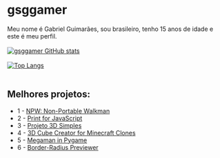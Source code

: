 # gsggamer
 Meu nome é Gabriel Guimarães, sou brasileiro, tenho 15 anos de idade e este é meu perfil.
 <br><br>
 [![gsggamer GitHub stats](https://github-readme-stats.vercel.app/api?username=gsggamer&theme=merko)](https://github.com/gsggamer/github-readme-stats)
 <br><br>
 [![Top Langs](https://github-readme-stats.vercel.app/api/top-langs/?username=gsggamer&theme=merko&layout=compact)](https://github.com/gsggamer/github-readme-stats)
 <br><br>
## Melhores projetos:
 - 1 - [NPW: Non-Portable Walkman](https://github.com/gsggamer/npw-non-portable-walkman)
 - 2 - [Print for JavaScript](https://github.com/gsggamer/Print-for-JavaScript)
 - 3 - [Projeto 3D Simples](https://github.com/gsggamer/projeto-3d-simples)
 - 4 - [3D Cube Creator for Minecraft Clones](https://github.com/gsggamer/3d-cube-creator-for-minecraft-clones)
 - 5 - [Megaman in Pygame](https://github.com/gsggamer/megaman-pygame)
 - 6 - [Border-Radius Previewer](https://github.com/gsggamer/border-radius-previewer)
